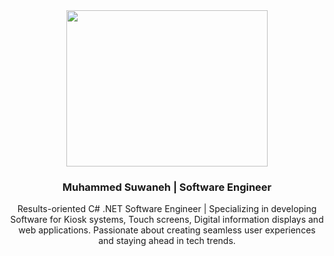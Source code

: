 
<div id="header" align="center" margin="25px">
  <img src="https://www.dropbox.com/scl/fi/2nr9wfxlcpwlemhim3qvw/Slide-16_9-3.png?rlkey=laxlj1i7sf0j9vxbfu14n3sft&raw=1" width="80%" height="250"  /> 
  <div id="badges" marginBottom="25px">
    <h3>Muhammed Suwaneh | <span><b>Software Engineer</b></span></h3>
        Results-oriented C# .NET Software Engineer | Specializing in developing Software for Kiosk systems, Touch screens, Digital information displays and web applications. Passionate about creating seamless user experiences and staying ahead in tech trends. 
  </div>
